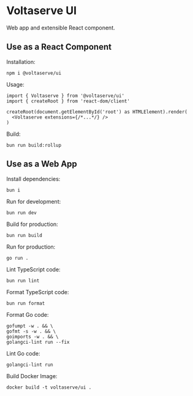 # Voltaserve UI

Web app and extensible React component.

## Use as a React Component

Installation:

```shell
npm i @voltaserve/ui
```

Usage:

```tsx
import { Voltaserve } from '@voltaserve/ui'
import { createRoot } from 'react-dom/client'

createRoot(document.getElementById('root') as HTMLElement).render(
  <Voltaserve extensions={/*...*/} />
)
```

Build:

```shell
bun run build:rollup
```

## Use as a Web App

Install dependencies:

```shell
bun i
```

Run for development:

```shell
bun run dev
```

Build for production:

```shell
bun run build
```

Run for production:

```shell
go run .
```

Lint TypeScript code:

```shell
bun run lint
```

Format TypeScript code:

```shell
bun run format
```

Format Go code:

```shell
gofumpt -w . && \
gofmt -s -w . && \
goimports -w . && \
golangci-lint run --fix
```

Lint Go code:

```shell
golangci-lint run
```

Build Docker Image:

```shell
docker build -t voltaserve/ui .
```
